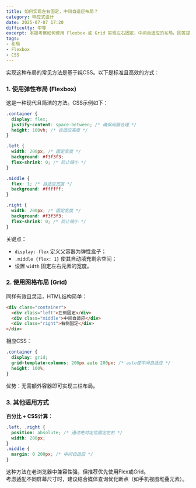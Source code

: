 ```yaml
---
title: 如何实现左右固定，中间自适应布局？
category: 响应式设计
date: 2025-07-07 17:20
difficulty: 中等
excerpt: 本题考察如何使用 Flexbox 或 Grid 实现左右固定，中间自适应的布局。回答提供了多种方法和代码示例。
tags:
- 布局
- Flexbox
- CSS
---
```

实现这种布局的常见方法是基于纯CSS。以下是标准且高效的方式：

### 1. 使用弹性布局 (Flexbox)

这是一种现代且简洁的方法。CSS示例如下：  
```css  
.container {
  display: flex;
  justify-content: space-between; /* 确保间隔合理 */
  height: 100vh; /* 自适应高度 */
}

.left {
  width: 200px; /* 固定宽度 */
  background: #f3f3f3;
  flex-shrink: 0; /* 防止缩小 */
}

.middle {
  flex: 1; /* 自适应宽度 */
  background: #ffffff;
}

.right {
  width: 200px; /* 固定宽度 */
  background: #f3f3f3;
  flex-shrink: 0; /* 防止缩小 */
}  
```  
关键点：  
- `display: flex` 定义父容器为弹性盒子；  
- `.middle {flex: 1}` 使其自动填充剩余空间；  
- 设置 `width` 固定左右元素的宽度。

### 2. 使用网格布局 (Grid)

同样有效且灵活，HTML结构简单：  
```html
<div class="container">
  <div class="left">左侧固定</div>
  <div class="middle">中间自适应</div>
  <div class="right">右侧固定</div>
</div>  
```  
相应CSS：  
```css  
.container {
  display: grid;
  grid-template-columns: 200px auto 200px; /* auto使中间自适应 */
  height: 100%;
}
```  
优势：无需额外容器即可实现三栏布局。

### 3. 其他适用方式

**百分比 + CSS计算**：  
```css  
.left, .right {
  position: absolute; /* 通过绝对定位固定左右 */
  width: 200px;
}
.middle {
  margin: 0 200px; /* 中间自适应 */
}  
``` 
这种方法在老浏览器中兼容性强，但推荐优先使用Flex或Grid。  
考虑适配不同屏幕尺寸时，建议结合媒体查询优化断点（如手机视图堆叠元素）。
